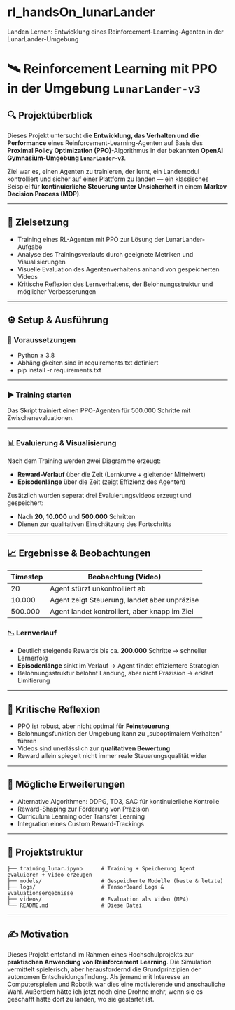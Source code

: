 # rl_handsOn_lunarLander
 Landen Lernen: Entwicklung eines Reinforcement-Learning-Agenten in der LunarLander-Umgebung


# 🛰️ Reinforcement Learning mit PPO in der Umgebung `LunarLander-v3`

## 🔍 Projektüberblick

Dieses Projekt untersucht die **Entwicklung, das Verhalten und die Performance** eines Reinforcement-Learning-Agenten auf Basis des **Proximal Policy Optimization (PPO)**-Algorithmus in der bekannten **OpenAI Gymnasium-Umgebung `LunarLander-v3`**.

Ziel war es, einen Agenten zu trainieren, der lernt, ein Landemodul kontrolliert und sicher auf einer Plattform zu landen — ein klassisches Beispiel für **kontinuierliche Steuerung unter Unsicherheit** in einem **Markov Decision Process (MDP)**.

---

## 🎯 Zielsetzung

* Training eines RL-Agenten mit PPO zur Lösung der LunarLander-Aufgabe
* Analyse des Trainingsverlaufs durch geeignete Metriken und Visualisierungen
* Visuelle Evaluation des Agentenverhaltens anhand von gespeicherten Videos
* Kritische Reflexion des Lernverhaltens, der Belohnungsstruktur und möglicher Verbesserungen

---

## ⚙️ Setup & Ausführung

### 🧱 Voraussetzungen

* Python ≥ 3.8
* Abhängigkeiten sind in requirements.txt definiert
* pip install -r requirements.txt

---

### ▶️ Training starten

Das Skript trainiert einen PPO-Agenten für 500.000 Schritte mit Zwischenevaluationen.

---

### 📊 Evaluierung & Visualisierung

Nach dem Training werden zwei Diagramme erzeugt:

* **Reward-Verlauf** über die Zeit (Lernkurve + gleitender Mittelwert)
* **Episodenlänge** über die Zeit (zeigt Effizienz des Agenten)

Zusätzlich wurden seperat drei Evaluierungsvideos erzeugt und gespeichert:

* Nach **20**, **10.000** und **500.000** Schritten
* Dienen zur qualitativen Einschätzung des Fortschritts

---

## 📈 Ergebnisse & Beobachtungen

| Timestep  | Beobachtung (Video)                           |
| --------- | --------------------------------------------- |
| 20        | Agent stürzt unkontrolliert ab                |
| 10.000    | Agent zeigt Steuerung, landet aber unpräzise  |
| 500.000 | Agent landet kontrolliert, aber knapp im Ziel |

### 📉 Lernverlauf

* Deutlich steigende Rewards bis ca. **200.000** Schritte → schneller Lernerfolg
* **Episodenlänge** sinkt im Verlauf → Agent findet effizientere Strategien
* Belohnungsstruktur belohnt Landung, aber nicht Präzision → erklärt Limitierung

---

## 🧠 Kritische Reflexion

* PPO ist robust, aber nicht optimal für **Feinsteuerung**
* Belohnungsfunktion der Umgebung kann zu „suboptimalem Verhalten“ führen
* Videos sind unerlässlich zur **qualitativen Bewertung**
* Reward allein spiegelt nicht immer reale Steuerungsqualität wider

---

## 🔮 Mögliche Erweiterungen

* Alternative Algorithmen: DDPG, TD3, SAC für kontinuierliche Kontrolle
* Reward-Shaping zur Förderung von Präzision
* Curriculum Learning oder Transfer Learning
* Integration eines Custom Reward-Trackings

---

## 📁 Projektstruktur

```
├── training_lunar.ipynb      # Training + Speicherung Agent evaluieren + Video erzeugen
├── models/                   # Gespeicherte Modelle (beste & letzte)
├── logs/                     # TensorBoard Logs & Evaluationsergebnisse
├── videos/                   # Evaluation als Video (MP4)
└── README.md                 # Diese Datei
```

---

## ✍️ Motivation

Dieses Projekt entstand im Rahmen eines Hochschulprojekts zur **praktischen Anwendung von Reinforcement Learning**. 
Die Simulation vermittelt spielerisch, aber herausfordernd die Grundprinzipien der autonomen Entscheidungsfindung. Als jemand mit Interesse an Computerspielen und Robotik war dies eine motivierende und anschauliche Wahl. Außerdem hätte ich jetzt noch eine Drohne mehr, wenn sie es geschafft hätte dort zu landen, wo sie gestartet ist.

